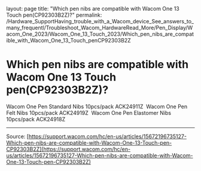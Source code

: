 layout: page
title: "Which pen nibs are compatible with Wacom One 13 Touch pen(CP92303B2Z)?"
permalink: /Hardware_SupportHaving_trouble_with_a_Wacom_device_See_answers_to_many_frequentl/Troubleshoot_Wacom_HardwareRead_More/Pen_Display/Wacom_One_2023/Wacom_One_13_Touch_2023/Which_pen_nibs_are_compatible_with_Wacom_One_13_Touch_penCP92303B2Z

# Which pen nibs are compatible with Wacom One 13 Touch pen(CP92303B2Z)?

Wacom One Pen Standard Nibs 10pcs/pack ACK24911Z 
Wacom One Pen Felt Nibs 10pcs/pack ACK24919Z 
Wacom One Pen Elastomer Nibs 10pcs/pack ACK24918Z

---
Source: [https://support.wacom.com/hc/en-us/articles/15672196735127-Which-pen-nibs-are-compatible-with-Wacom-One-13-Touch-pen-CP92303B2Z](https://support.wacom.com/hc/en-us/articles/15672196735127-Which-pen-nibs-are-compatible-with-Wacom-One-13-Touch-pen-CP92303B2Z)
